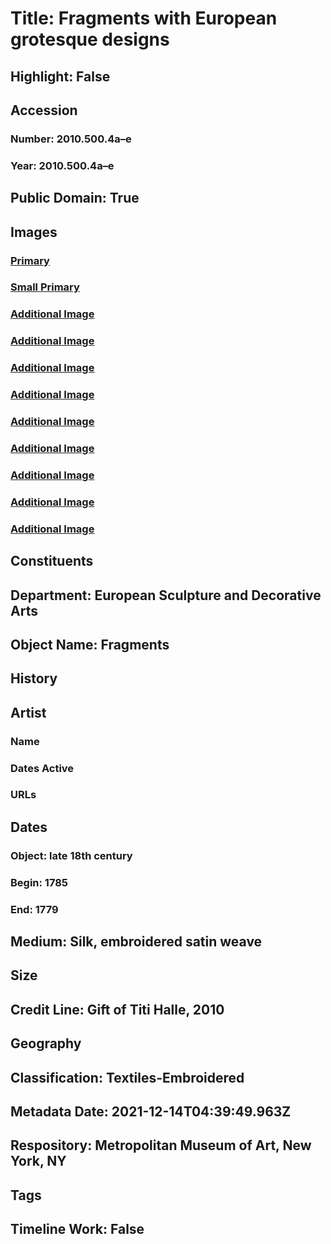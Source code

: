 # Title: Fragments with European grotesque designs
## Highlight: False
## Accession
### Number: 2010.500.4a–e
### Year: 2010.500.4a–e
## Public Domain: True
## Images
### [Primary](https://images.metmuseum.org/CRDImages/es/original/DP-22941-097.jpg)
### [Small Primary](https://images.metmuseum.org/CRDImages/es/web-large/DP-22941-097.jpg)
### [Additional Image](https://images.metmuseum.org/CRDImages/es/original/DP-22941-098.jpg)
### [Additional Image](https://images.metmuseum.org/CRDImages/es/original/DP-22941-079.jpg)
### [Additional Image](https://images.metmuseum.org/CRDImages/es/original/DP-22941-080.jpg)
### [Additional Image](https://images.metmuseum.org/CRDImages/es/original/DP-22941-093.jpg)
### [Additional Image](https://images.metmuseum.org/CRDImages/es/original/DP-22941-094.jpg)
### [Additional Image](https://images.metmuseum.org/CRDImages/es/original/DP-22941-096.jpg)
### [Additional Image](https://images.metmuseum.org/CRDImages/es/original/DP-22941-095.jpg)
### [Additional Image](https://images.metmuseum.org/CRDImages/es/original/DP-22941-091.jpg)
### [Additional Image](https://images.metmuseum.org/CRDImages/es/original/DP-22941-092.jpg)
## Constituents
## Department: European Sculpture and Decorative Arts
## Object Name: Fragments
## History
## Artist
### Name
### Dates Active
### URLs
## Dates
### Object: late 18th century
### Begin: 1785
### End: 1779
## Medium: Silk, embroidered satin weave
## Size
## Credit Line: Gift of Titi Halle, 2010
## Geography
## Classification: Textiles-Embroidered
## Metadata Date: 2021-12-14T04:39:49.963Z
## Respository: Metropolitan Museum of Art, New York, NY
## Tags
## Timeline Work: False